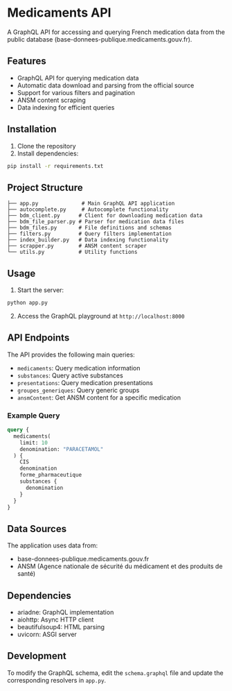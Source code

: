 # Medicaments API

A GraphQL API for accessing and querying French medication data from the public database (base-donnees-publique.medicaments.gouv.fr).

## Features

- GraphQL API for querying medication data
- Automatic data download and parsing from the official source
- Support for various filters and pagination
- ANSM content scraping
- Data indexing for efficient queries

## Installation

1. Clone the repository
2. Install dependencies:
```bash
pip install -r requirements.txt
```

## Project Structure

```
├── app.py              # Main GraphQL API application
├── autocomplete.py     # Autocomplete functionality
├── bdm_client.py      # Client for downloading medication data
├── bdm_file_parser.py # Parser for medication data files
├── bdm_files.py       # File definitions and schemas
├── filters.py         # Query filters implementation
├── index_builder.py   # Data indexing functionality
├── scrapper.py        # ANSM content scraper
└── utils.py           # Utility functions
```

## Usage

1. Start the server:
```bash
python app.py
```

2. Access the GraphQL playground at `http://localhost:8000`

## API Endpoints

The API provides the following main queries:

- `medicaments`: Query medication information
- `substances`: Query active substances
- `presentations`: Query medication presentations
- `groupes_generiques`: Query generic groups
- `ansmContent`: Get ANSM content for a specific medication

### Example Query

```graphql
query {
  medicaments(
    limit: 10
    denomination: "PARACETAMOL"
  ) {
    CIS
    denomination
    forme_pharmaceutique
    substances {
      denomination
    }
  }
}
```

## Data Sources

The application uses data from:
- base-donnees-publique.medicaments.gouv.fr
- ANSM (Agence nationale de sécurité du médicament et des produits de santé)

## Dependencies

- ariadne: GraphQL implementation
- aiohttp: Async HTTP client
- beautifulsoup4: HTML parsing
- uvicorn: ASGI server

## Development

To modify the GraphQL schema, edit the `schema.graphql` file and update the corresponding resolvers in `app.py`.
